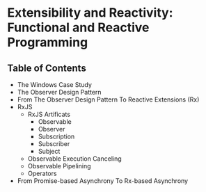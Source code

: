 # Extensibility and Reactivity: Functional and Reactive Programming
## Table of Contents
- The Windows Case Study
- The Observer Design Pattern
- From The Observer Design Pattern To Reactive Extensions (Rx)
- RxJS
  - RxJS Artificats
    - Observable
    - Observer
    - Subscription
    - Subscriber
    - Subject
  - Observable Execution Canceling
  - Observable Pipelining
  - Operators
- From Promise-based Asynchrony To Rx-based Asynchrony
